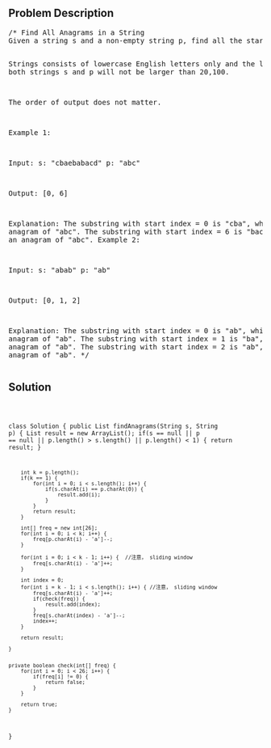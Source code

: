 <!--
<style>
  body { font-family: Arial, sans-serif; }
  .container { max-width: 744px; margin: 0 auto; padding: 10px; }
  .comment-block { background-color: #f9f9f9; padding: 10px; border-left: 5px solid #ccc; max-width: 100%; margin: 20px auto; overflow-wrap: break-word; white-space: pre-wrap; }
  .code-block { background-color: #f4f4f4; padding: 10px; border: 1px solid #ddd; max-width: 100%; margin: 20px auto; overflow-wrap: break-word; white-space: pre-wrap; }
</style>
-->

<div class='container'>
<h2>Problem Description</h2>
<div class='comment-block'>
<pre>
/* Find All Anagrams in a String
Given a string s and a non-empty string p, find all the start indices of p's anagrams in s.

Strings consists of lowercase English letters only and the length of both strings s and p will 
not be larger than 20,100.

The order of output does not matter.

Example 1:

Input:
s: "cbaebabacd" p: "abc"

Output:
[0, 6]

Explanation:
The substring with start index = 0 is "cba", which is an anagram of "abc".
The substring with start index = 6 is "bac", which is an anagram of "abc".
Example 2:

Input:
s: "abab" p: "ab"

Output:
[0, 1, 2]

Explanation:
The substring with start index = 0 is "ab", which is an anagram of "ab".
The substring with start index = 1 is "ba", which is an anagram of "ab".
The substring with start index = 2 is "ab", which is an anagram of "ab".
*/
</pre>
</div>

<h2>Solution</h2>
<div class='code-block'>
<pre><code class='language-java'>

class Solution {
    public List<Integer> findAnagrams(String s, String p) {
        List<Integer> result = new ArrayList<Integer>();
        if(s == null || p == null || p.length() > s.length() || p.length() < 1) {
            return result;
        }
        
        int k = p.length();
        if(k == 1) {
            for(int i = 0; i < s.length(); i++) {
                if(s.charAt(i) == p.charAt(0)) {
                    result.add(i);
                }
            }
            return result;
        }
        
        int[] freq = new int[26];
        for(int i = 0; i < k; i++) {
            freq[p.charAt(i) - 'a']--;
        }
        
        for(int i = 0; i < k - 1; i++) {  //注意， sliding window
            freq[s.charAt(i) - 'a']++;
        }
        
        int index = 0;
        for(int i = k - 1; i < s.length(); i++) { //注意， sliding window
            freq[s.charAt(i) - 'a']++;
            if(check(freq)) {
                result.add(index);
            }
            freq[s.charAt(index) - 'a']--;
            index++;
        }
        
        return result;
    
    }
    
    
    private boolean check(int[] freq) {
        for(int i = 0; i < 26; i++) {
            if(freq[i] != 0) {
                return false;
            }
        }
        
        return true;
    }

}</code></pre>
</div>
</div>
